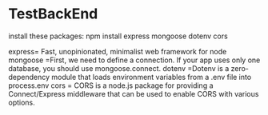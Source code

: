 # TestBackEnd
install these packages:
                        npm install express mongoose dotenv cors

express= Fast, unopinionated, minimalist web framework for node
mongoose =First, we need to define a connection. If your app uses only one database, you should use mongoose.connect.
dotenv =Dotenv is a zero-dependency module that loads environment variables from a .env file into process.env
cors = CORS is a node.js package for providing a Connect/Express middleware that can be used to enable CORS with various options.